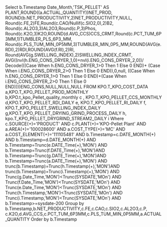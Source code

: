 Select b.Timestamp Date_Month,'TSK_PELLET' AS PLANT,ROUND((a.ACTUAL_QUANTITY))NET_PROD,
ROUND(b.NET_PRODUCTIVITY,2)NET_PRODUCTIVITY,NULL,
Round(c.FE,2)FE,Round(c.CAO/Nullif(c.SIO2,0),2)B2,
Round(c.AL2O3,3)AL2O3,Round(c.P,3)Phos,
Round(c.K2O,3)K2O,ROUND(d.AVG_CCS)CCS_CRMT,Round(c.PCT_TUM_6P3MM,1)TUMBLER_PLS_6P3_MM,
Round(c.PLS_TUM_MIN_0P5MM,3)TUMBLER_MIN_0P5_MM,ROUND(AVG(e.RDI),2)RDI,ROUND(AVG(f.RI),2)RI,
Round(AVG(g.SWELLING_INDEX),2)SWELLING_INDEX_CRMT,
AVG((nvl(h.ENG_CONS_DRYER_1,0)+nvl(i.ENG_CONS_DRYER_2,0))/
Decode(((Case When h.ENG_CONS_DRYER_1>0 Then 1 Else 0 END)+
(Case When i.ENG_CONS_DRYER_2>0 Then 1 Else 0 END)),0,null,
((Case When h.ENG_CONS_DRYER_1>0 Then 1 Else 0 END)+(Case When i.ENG_CONS_DRYER_2>0 Then 1 Else 0 END))))ENG_CONS,NULL,NULL,NULL
FROM KPO.T_KPO_COST_DATA a,KPO.T_KPO_PELLET_PROD_MONTHLY b,KPO.t_kpo_Pellet_quality_monthly c ,
KPO.T_KPO_PELLET_CCS_MONTHLY d,KPO.T_KPO_PELLET_RDI_DAILY e, KPO.T_KPO_PELLET_RI_DAILY f,
KPO.T_KPO_PELLET_SWELLING_INDEX_DAILY g,KPO.T_KPO_PELLET_DRYING_GRIND_PROCESS_DAILY h,
kpo.T_KPO_PELLET_DRYGRIND_STREAM2_DAILY i
Where c.SOURCE(+)='PRODUCT' AND c.PLANT(+)='KPO-Pellet Plant'
AND a.AREA(+)='100028600' AND a.COST_TYPE(+)='MC' AND a.COST_ELEMENT(+)='111105481'
AND  b.Timestamp=c.DATE_MONTH(+) AND b.Timestamp=d.DATE_MONTH(+)
AND b.Timestamp=Trunc(e.DATE_Time(+),'MON') AND b.Timestamp=Trunc(f.DATE_Time(+),'MON')AND 
b.Timestamp=Trunc(g.DATE_Time(+),'MON')AND b.Timestamp=Trunc(a.DATE_Time(+),'MON') AND 
trunc(b.Timestamp)=Trunc(h.Timestamp(+),'MON')AND trunc(b.Timestamp)=Trunc(i.Timestamp(+),'MON') AND 
Trunc(g.Date_Time,'MON')<Trunc(SYSDATE,'MOn')  AND 
Trunc(f.Date_Time,'MON')<Trunc(SYSDATE,'MOn')  AND
Trunc(e.Date_Time,'MON')<Trunc(SYSDATE,'MOn')  AND
Trunc(h.Timestamp,'MON')<Trunc(SYSDATE,'MOn')  AND
Trunc(i.Timestamp,'MON')<Trunc(SYSDATE,'MOn')  AND
b.Timestamp>=sysdate-200
Group by b.Timestamp,b.NET_PRODUCTIVITY,c.FE,c.CAO,c.SIO2,c.AL2O3,c.P,
c.K2O,d.AVG_CCS,c.PCT_TUM_6P3MM,c.PLS_TUM_MIN_0P5MM,a.ACTUAL_QUANTITY
Order by b.Timestamp
